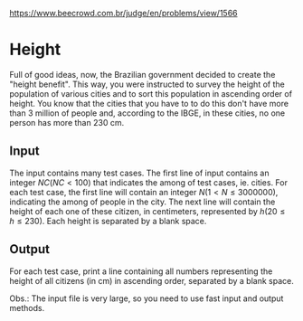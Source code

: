 https://www.beecrowd.com.br/judge/en/problems/view/1566

# Height

Full of good ideas, now, the Brazilian government decided to create the
"height benefit". This way, you were instructed to survey the height of the
population of various cities and to sort this population in ascending order of
height. You know that the cities that you have to to do this don't have more
than 3 million of people and, according to the IBGE, in these cities, no one
person has more than 230 cm.

## Input

The input contains many test cases. The first line of input contains an
integer $NC (NC \lt 100)$ that indicates the among of test cases, ie. cities.
For each test case, the first line will contain an integer $N (1 \lt N \leq
3000000)$, indicating the among of people in the city. The next line will
contain the height of each one of these citizen, in centimeters, represented
by $h (20 \leq h \leq 230)$. Each height is separated by a blank space.

## Output

For each test case, print a line containing all numbers representing the
height of all citizens (in cm) in ascending order, separated by a blank space.

Obs.: The input file is very large, so you need to use fast input and output
methods.
